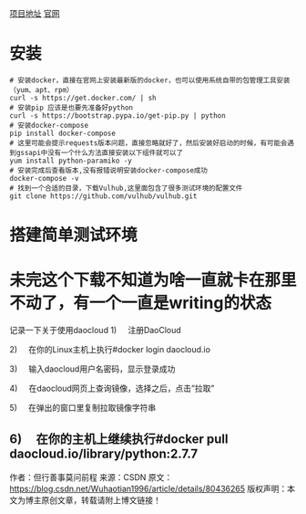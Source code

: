 [项目地址](https://github.com/vulhub/vulhub)
[官网](https://vulhub.org/)

# 安装

```
# 安装docker，直接在官网上安装最新版的docker，也可以使用系统自带的包管理工具安装（yum、apt、rpm）
curl -s https://get.docker.com/ | sh 
# 安装pip 应该是也要先准备好python
curl -s https://bootstrap.pypa.io/get-pip.py | python
# 安装docker-compose
pip install docker-compose
# 这里可能会提示requests版本问题，直接忽略就好了，然后安装好启动的时候，有可能会遇到gssapi中没有一个什么方法直接安装以下组件就可以了
yum install python-paramiko -y
# 安装完成后查看版本,没有报错说明安装docker-compose成功
docker-compose -v
# 找到一个合适的目录，下载Vulhub,这里面包含了很多测试环境的配置文件
git clone https://github.com/vulhub/vulhub.git
```

# 搭建简单测试环境

# 未完这个下载不知道为啥一直就卡在那里不动了，有一个一直是writing的状态
记录一下关于使用daocloud
1)     注册DaoCloud

2)     在你的Linux主机上执行#docker login daocloud.io

3)     输入daocloud用户名密码，显示登录成功

4)     在daocloud网页上查询镜像，选择之后，点击”拉取”

5)     在弹出的窗口里复制拉取镜像字符串

6)     在你的主机上继续执行#docker pull daocloud.io/library/python:2.7.7
--------------------- 
作者：但行善事莫问前程 
来源：CSDN 
原文：https://blog.csdn.net/Wuhaotian1996/article/details/80436265 
版权声明：本文为博主原创文章，转载请附上博文链接！